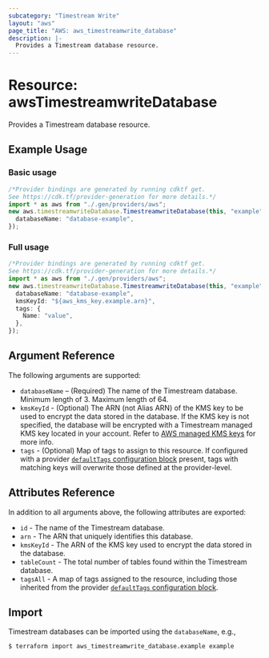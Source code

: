 ```yaml
---
subcategory: "Timestream Write"
layout: "aws"
page_title: "AWS: aws_timestreamwrite_database"
description: |-
  Provides a Timestream database resource.
---
```


# Resource: awsTimestreamwriteDatabase

Provides a Timestream database resource.

## Example Usage

### Basic usage

```typescript
/*Provider bindings are generated by running cdktf get.
See https://cdk.tf/provider-generation for more details.*/
import * as aws from "./.gen/providers/aws";
new aws.timestreamwriteDatabase.TimestreamwriteDatabase(this, "example", {
  databaseName: "database-example",
});

```

### Full usage

```typescript
/*Provider bindings are generated by running cdktf get.
See https://cdk.tf/provider-generation for more details.*/
import * as aws from "./.gen/providers/aws";
new aws.timestreamwriteDatabase.TimestreamwriteDatabase(this, "example", {
  databaseName: "database-example",
  kmsKeyId: "${aws_kms_key.example.arn}",
  tags: {
    Name: "value",
  },
});

```

## Argument Reference

The following arguments are supported:

* `databaseName` – (Required) The name of the Timestream database. Minimum length of 3. Maximum length of 64.
* `kmsKeyId` - (Optional) The ARN (not Alias ARN) of the KMS key to be used to encrypt the data stored in the database. If the KMS key is not specified, the database will be encrypted with a Timestream managed KMS key located in your account. Refer to [AWS managed KMS keys](https://docs.aws.amazon.com/kms/latest/developerguide/concepts.html#aws-managed-cmk) for more info.
* `tags` - (Optional) Map of tags to assign to this resource. If configured with a provider [`defaultTags` configuration block](https://registry.terraform.io/providers/hashicorp/aws/latest/docs#default_tags-configuration-block) present, tags with matching keys will overwrite those defined at the provider-level.

## Attributes Reference

In addition to all arguments above, the following attributes are exported:

* `id` - The name of the Timestream database.
* `arn` - The ARN that uniquely identifies this database.
* `kmsKeyId` - The ARN of the KMS key used to encrypt the data stored in the database.
* `tableCount` - The total number of tables found within the Timestream database.
* `tagsAll` - A map of tags assigned to the resource, including those inherited from the provider [`defaultTags` configuration block](https://registry.terraform.io/providers/hashicorp/aws/latest/docs#default_tags-configuration-block).

## Import

Timestream databases can be imported using the `databaseName`, e.g.,

```console
$ terraform import aws_timestreamwrite_database.example example
```
